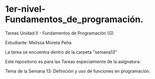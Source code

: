 # 1er-nivel-Fundamentos_de_programación.
Tareas Unidad II - Fundamentos de Programación (G)

Estudiante: Melissa Moreta Peña

La tarea se encuentra dentro de la carpeta "semana13"

Este repositorio es para las Tareas especialmente de la asignatura. 

Tema de la Semana 13: 
Definición y uso de funciones en programación.
